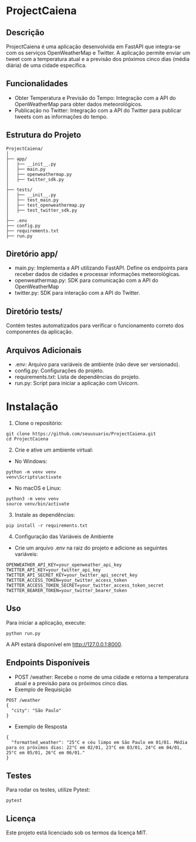 # ProjectCaiena
## Descrição
ProjectCaiena é uma aplicação desenvolvida em FastAPI que integra-se com os serviços OpenWeatherMap e Twitter. A aplicação permite enviar um tweet com a temperatura atual e a previsão dos próximos cinco dias (média diária) de uma cidade específica.

## Funcionalidades
- Obter Temperatura e Previsão do Tempo: Integração com a API do OpenWeatherMap para obter dados meteorológicos.
- Publicação no Twitter: Integração com a API do Twitter para publicar tweets com as informações do tempo.
## Estrutura do Projeto

```plaintext
ProjectCaiena/
│
├── app/
│   ├── __init__.py
│   ├── main.py
│   ├── openweathermap.py
│   ├── twitter_sdk.py
│
├── tests/
│   ├── __init__.py
│   ├── test_main.py
│   ├── test_openweathermap.py
│   ├── test_twitter_sdk.py
│
├── .env
├── config.py
├── requirements.txt
├── run.py
```
## Diretório app/
 - main.py: Implementa a API utilizando FastAPI. Define os endpoints para receber dados de cidades e processar informações meteorológicas.
 - openweathermap.py: SDK para comunicação com a API do OpenWeatherMap
 - twitter.py: SDK para interação com a API do Twitter.
## Diretório tests/
Contém testes automatizados para verificar o funcionamento correto dos componentes da aplicação.

## Arquivos Adicionais
- .env: Arquivo para variáveis de ambiente (não deve ser versionado).
- config.py: Configurações do projeto.
- requirements.txt: Lista de dependências do projeto.
- run.py: Script para iniciar a aplicação com Uvicorn.
# Instalação
 1. Clone o repositório:

```plaintext
git clone https://github.com/seuusuario/ProjectCaiena.git
cd ProjectCaiena
```
2. Crie e ative um ambiente virtual:
- No Windows:
```plaintext
python -m venv venv
venv\Scripts\activate
```
- No macOS e Linux:
```plaintext
python3 -m venv venv
source venv/bin/activate
```
3. Instale as dependências:

```plaintext
pip install -r requirements.txt
```
4. Configuração das Variáveis de Ambiente
- Crie um arquivo .env na raiz do projeto e adicione as seguintes variáveis:

```plaintext
OPENWEATHER_API_KEY=your_openweather_api_key
TWITTER_API_KEY=your_twitter_api_key
TWITTER_API_SECRET_KEY=your_twitter_api_secret_key
TWITTER_ACCESS_TOKEN=your_twitter_access_token
TWITTER_ACCESS_TOKEN_SECRET=your_twitter_access_token_secret
TWITTER_BEARER_TOKEN=your_twitter_bearer_token
```
## Uso
Para iniciar a aplicação, execute:

```plaintext
python run.py
```
A API estará disponível em http://127.0.0.1:8000.

## Endpoints Disponíveis
 - POST /weather: Recebe o nome de uma cidade e retorna a temperatura atual e a previsão para os próximos cinco dias.
- Exemplo de Requisição
```plaintext
POST /weather
{
  "city": "São Paulo"
}
```
- Exemplo de Resposta
```plaintext
{
  "formatted_weather": "25°C e céu limpo em São Paulo em 01/01. Média para os próximos dias: 22°C em 02/01, 23°C em 03/01, 24°C em 04/01, 25°C em 05/01, 26°C em 06/01."
}
```

## Testes
Para rodar os testes, utilize Pytest:

```plaintext
pytest
```

## Licença
Este projeto está licenciado sob os termos da licença MIT.

